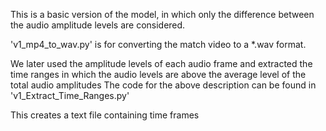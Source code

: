 This is a basic version of the model, in which only the difference between the audio amplitude levels are considered.

'v1_mp4_to_wav.py' is for converting the match video to a *.wav format.

We later used the amplitude levels of each audio frame and extracted the time ranges in which the audio levels are above the average level of the total audio amplitudes
The code for the above description can be found in 'v1_Extract_Time_Ranges.py'

This creates a text file containing time frames
